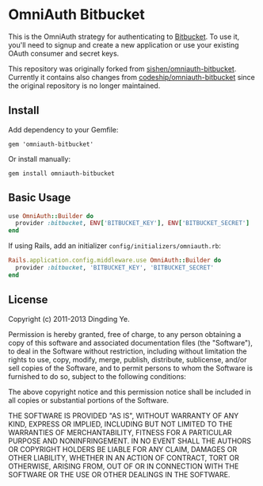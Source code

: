 # OmniAuth Bitbucket

This is the OmniAuth strategy for authenticating to [Bitbucket](https://bitbucket.org). 
To use it, you'll need to signup and create a new application or use your 
existing OAuth consumer and secret keys.

This repository was originally forked from [sishen/omniauth-bitbucket](https://github.com/sishen/omniauth-bitbucket). Currently it contains also changes from [codeship/omniauth-bitbucket](https://github.com/codeship/omniauth-bitbucket) since the original repository is no longer maintained.

## Install

Add dependency to your Gemfile:

```
gem 'omniauth-bitbucket'
```

Or install manually:

```
gem install omniauth-bitbucket
```

## Basic Usage

```ruby
use OmniAuth::Builder do
  provider :bitbucket, ENV['BITBUCKET_KEY'], ENV['BITBUCKET_SECRET']
end
```

If using Rails, add an initializer `config/initializers/omniauth.rb`:

```ruby
Rails.application.config.middleware.use OmniAuth::Builder do
  provider :bitbucket, 'BITBUCKET_KEY', 'BITBUCKET_SECRET'
end
```

## License

Copyright (c) 2011-2013 Dingding Ye.

Permission is hereby granted, free of charge, to any person obtaining a copy of
this software and associated documentation files (the "Software"), to deal in
the Software without restriction, including without limitation the rights to
use, copy, modify, merge, publish, distribute, sublicense, and/or sell copies of
the Software, and to permit persons to whom the Software is furnished to do so,
subject to the following conditions:

The above copyright notice and this permission notice shall be included in all
copies or substantial portions of the Software.

THE SOFTWARE IS PROVIDED "AS IS", WITHOUT WARRANTY OF ANY KIND, EXPRESS OR
IMPLIED, INCLUDING BUT NOT LIMITED TO THE WARRANTIES OF MERCHANTABILITY, FITNESS
FOR A PARTICULAR PURPOSE AND NONINFRINGEMENT. IN NO EVENT SHALL THE AUTHORS OR
COPYRIGHT HOLDERS BE LIABLE FOR ANY CLAIM, DAMAGES OR OTHER LIABILITY, WHETHER
IN AN ACTION OF CONTRACT, TORT OR OTHERWISE, ARISING FROM, OUT OF OR IN
CONNECTION WITH THE SOFTWARE OR THE USE OR OTHER DEALINGS IN THE SOFTWARE.
